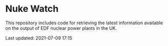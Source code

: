 # Nuke Watch

This repository includes code for retrieving the latest information available on the output of EDF nuclear power plants in the UK.

Last updated: 2021-07-09 17:15